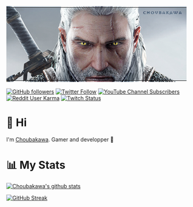 
[![Super banner](./images/witcher-sign.png)](https://choubakawa.fr/)

[![GitHub followers](https://img.shields.io/github/followers/Choubakawa?color=FA8B00&logo=GitHub&style=for-the-badge)](https://github.com/Choubakawa)
[![Twitter Follow](https://img.shields.io/twitter/follow/Choubakawa?color=1da1f2&label=FOLLOWERS&logo=twitter&style=for-the-badge)](https://twitter.com/Choubakawa)
[![YouTube Channel Subscribers](https://img.shields.io/youtube/channel/subscribers/UCG--MOfX6pbOxHYU-JeRbGw?logo=youtube&logoColor=red&style=for-the-badge)](https://www.youtube.com/channel/UCG--MOfX6pbOxHYU-JeRbGw?sub_confirmation=1)
[![Reddit User Karma](https://img.shields.io/reddit/user-karma/combined/Choubakawa?color=ff4500&logo=reddit&style=for-the-badge)](https://www.reddit.com/user/Choubakawa)
[![Twitch Status](https://img.shields.io/twitch/status/Choubakawa?color=9146ff&logo=twitch&style=for-the-badge)](https://twitch.tv/Choubakawa)


# 👋 Hi

I'm [Choubakawa](https://choubakawa.fr/). Gamer and developper 🙂

# 📊 My Stats

[![Choubakawa's github stats](https://github-readme-stats.vercel.app/api?username=choubakawa&show_icons=true&count_private=true&theme=dark&hide=stars&icon_color=FA8B00&title_color=FA8B00)](https://github.com/choubakawa)

[![GitHub Streak](https://github-readme-streak-stats.herokuapp.com?user=Choubakawa&theme=dark&date_format=j%20M%5B%20Y%5D&sideLabels=FA8B00&sideNums=FA8B00)](https://github.com/choubakawa)

<!--
**Choubakawa/choubakawa** is a ✨ _special_ ✨ repository because its `README.md` (this file) appears on your GitHub profile.

Here are some ideas to get you started:

- 🔭 I’m currently working on ...
- 🌱 I’m currently learning ...
- 👯 I’m looking to collaborate on ...
- 🤔 I’m looking for help with ...
- 💬 Ask me about ...
- 📫 How to reach me: ...
- 😄 Pronouns: ...
- ⚡ Fun fact: ...
-->
